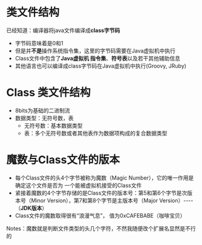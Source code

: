 # 类文件结构

已经知道：编译器将java文件编译成**class字节码**

- 字节码意味着是0和1
- 但是并**不是**操作系统指令集，这里的字节码需要在Java虚拟机中执行
- Class文件中包含了**Java虚拟机 指令集**、**符号表**以及若干其他辅助信息
- 其他语言也可以编译成class字节码在Java虚拟机中执行(Groovy, JRuby)

# Class 类文件结构

- 8bits为基础的二进制流
- 数据类型：无符号数，表
  - 无符号数：基本数据类型
  - 表：多个无符号数或者其他表作为数据项构成的复合数据类型

# 魔数与Class文件的版本

- 每个Class文件的头4个字节被称为魔数（Magic Number），它的唯一作用是确定这个文件是否为 一个能被虚拟机接受的Class文件
- 紧接着魔数的4个字节存储的是Class文件的版本号：第5和第6个字节是次版本号（Minor Version），第7和第8个字节是主版本号（Major Version）----（**JDK版本**）
- Class文件的魔数取得很有“浪漫气息”， 值为0xCAFEBABE（咖啡宝贝）

Notes：魔数就是判断文件类型的头几个字符，不然我随便改个扩展名显然是不行的

